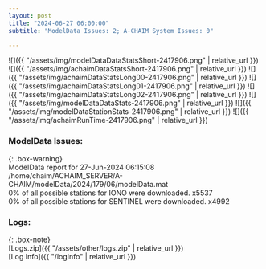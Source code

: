 ```yaml
---
layout: post
title: "2024-06-27 06:00:00"
subtitle: "ModelData Issues: 2; A-CHAIM System Issues: 0"

---
```


![]({{ "/assets/img/modelDataDataStatsShort-2417906.png" | relative_url }})
![]({{ "/assets/img/achaimDataStatsShort-2417906.png" | relative_url }})
![]({{ "/assets/img/achaimDataStatsLong00-2417906.png" | relative_url }})
![]({{ "/assets/img/achaimDataStatsLong01-2417906.png" | relative_url }})
![]({{ "/assets/img/achaimDataStatsLong02-2417906.png" | relative_url }})
![]({{ "/assets/img/modelDataDataStats-2417906.png" | relative_url }})
![]({{ "/assets/img/modelDataStationStats-2417906.png" | relative_url }})
![]({{ "/assets/img/achaimRunTime-2417906.png" | relative_url }})


### ModelData Issues:  
  
{: .box-warning}  
 ModelData report for 27-Jun-2024 06:15:08   
 /home/chaim/ACHAIM_SERVER/A-CHAIM/modelData/2024/179/06/modelData.mat   
 0% of all possible stations for IONO were downloaded. x5537   
 0% of all possible stations for SENTINEL were downloaded. x4992   
  


### Logs:  
  
{: .box-note}  
[Logs.zip]({{ "/assets/other/logs.zip" | relative_url }})  
[Log Info]({{ "/logInfo" | relative_url }})  

